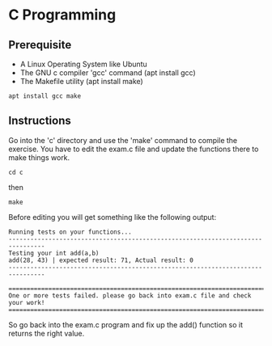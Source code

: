 # C Programming

## Prerequisite
- A Linux Operating System like Ubuntu
- The GNU c compiler 'gcc' command (apt install gcc)
- The Makefile utility (apt install make)

```
apt install gcc make
```

## Instructions
Go into the 'c' directory and use the 'make' command to compile the exercise. You have to edit the exam.c file and update the functions there to make things work.
```
cd c
```
then
```
make
```

Before editing you will get something like the following output:
```
Running tests on your functions...
--------------------------------------------------------------------------------
Testing your int add(a,b)
add(28, 43) | expected result: 71, Actual result: 0
--------------------------------------------------------------------------------

================================================================================
One or more tests failed. please go back into exam.c file and check your work!
================================================================================
```

So go back into the exam.c program and fix up the add() function so it returns the right value.
